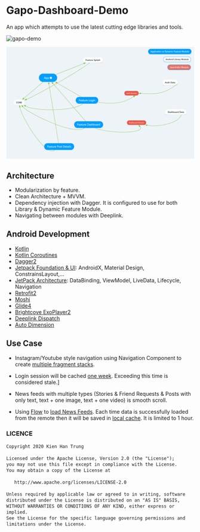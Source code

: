 # Gapo-Dashboard-Demo

An app which attempts to use the latest cutting edge libraries and tools.

![gapo-demo](https://github.com/hantrungkien/Gapo-Dashboard-Demo/blob/master/images/gapo_demo.png?raw=true)

![architecture](https://github.com/hantrungkien/Gapo-Dashboard-Demo/blob/master/images/architecture.png?raw=true)

## Architecture

* Modularization by feature.
* Clean Architecture + MVVM.
* Dependency injection with Dagger. It is configured to use for both Library & Dynamic Feature Module.
* Navigating between modules with Deeplink.

## Android Development

* [Kotlin](https://github.com/JetBrains/kotlin)
* [Kotlin Coroutines](https://github.com/Kotlin/kotlinx.coroutines)
* [Dagger2](https://github.com/google/dagger)
* [Jetpack Foundation & UI](https://developer.android.com/jetpack): AndroidX, Material Design, ConstrainsLayout,...
* [JetPack Architecture](https://developer.android.com/jetpack): DataBinding, ViewModel, LiveData, Lifecycle, Navigation
* [Retrofit2](https://github.com/square/retrofit)
* [Moshi](https://github.com/square/moshi/)
* [Glide4](https://github.com/bumptech/glide)
* [Brightcove ExoPlayer2](https://sdks.support.brightcove.com/android/)
* [Deeplink Dispatch](https://github.com/airbnb/DeepLinkDispatch)
* [Auto Dimension](https://github.com/hantrungkien/AutoDimension)

## Use Case

* Instagram/Youtube style navigation using Navigation Component to create [multiple fragment stacks](https://github.com/hantrungkien/Gapo-Dashboard-Demo/blob/master/dashboard/src/main/java/com/kienht/gapo/dashboard/DashboardActivity.kt).

* Login session will be cached [one week](https://github.com/hantrungkien/Gapo-Dashboard-Demo/blob/master/auth-data/src/main/java/com/kienht/gapo/auth/data/source/cache/AuthCacheImpl.kt). Exceeding this time is considered stale.]

* News feeds with multiple types (Stories & Friend Requests & Posts with only text, text + one image, text + one video) is smooth scroll.

* Using [Flow](https://kotlinlang.org/docs/reference/coroutines/flow.html) to [load News Feeds](https://github.com/hantrungkien/Gapo-Dashboard-Demo/blob/master/dashboard-data/src/main/java/com/kienht/gapo/dashboard/data/repository/DashboardRepositoryImpl.kt). Each time data is successfully loaded from the remote then it will be saved in [local cache](https://github.com/hantrungkien/Gapo-Dashboard-Demo/blob/master/dashboard-data/src/main/java/com/kienht/gapo/dashboard/data/repository/source/cache/DashboardCacheImpl.kt). It is limited to 1 hour.

### LICENCE

    Copyright 2020 Kien Han Trung

    Licensed under the Apache License, Version 2.0 (the "License");
    you may not use this file except in compliance with the License.
    You may obtain a copy of the License at

       http://www.apache.org/licenses/LICENSE-2.0

    Unless required by applicable law or agreed to in writing, software
    distributed under the License is distributed on an "AS IS" BASIS,
    WITHOUT WARRANTIES OR CONDITIONS OF ANY KIND, either express or implied.
    See the License for the specific language governing permissions and
    limitations under the License.
